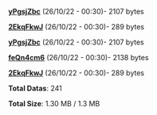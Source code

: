 [**yPgsjZbc**](/data/yPgsjZbc.txt) (26/10/22 - 00:30)- 2107 bytes

[**2EkqFkwJ**](/data/2EkqFkwJ.txt) (26/10/22 - 00:30)- 289 bytes

[**yPgsjZbc**](/data/yPgsjZbc.txt) (26/10/22 - 00:30)- 2107 bytes

[**feQn4cm6**](/data/feQn4cm6.txt) (26/10/22 - 00:30)- 2138 bytes

[**2EkqFkwJ**](/data/2EkqFkwJ.txt) (26/10/22 - 00:30)- 289 bytes

**Total Datas**: 241

**Total Size**: 1.30 MB / 1.3 MB